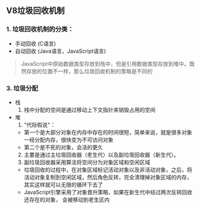 ## V8垃圾回收机制

### 1. 垃圾回收机制的分类：
- 手动回收 (C语言)
- 自动回收 (Java语言，JavaScript语言)
> JavaScript中原始数据类型存放到栈中，但是引用数据类型存放到堆中。既然存放的位置不一样，那么垃圾回收机制的策略是不同的

### 3. 垃圾分配
- 栈
  1. 栈中分配的空间是通过移动上下文指针来销毁占用的空间
- 堆
  1. "代际假说"：
    - 第一个是大部分对象在内存中存在的时间很短，简单来说，就是很多对象一经分配内存，很快变为不可访问对象
    - 第二个是不死的对象，会活的更久
  2. 主要是通过主垃圾回收器（老生代）以及副垃圾回收器（新生代）。
  3. 副垃圾回收器采用算法将空间分为对象区域和空闲区域
    - 垃圾回收的过程中，在对象区域标记活动对象以及非活动对象，之后，将活动对象复制到空闲区域，然后角色反转，完全清理掉对象区域的内存，其实这样就可以无限的循环下去了
    - JavaScript引擎采用了对象晋升策略，如果在新生代中经过两次反转回收还存在的对象， 会被移动到老生区内